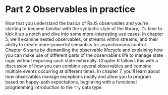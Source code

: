 # Part 2 Observables in practice

Now that you understand the basics of RxJS observables and you're starting to become familiar with the syntactic style of the library, it's time to kick it up a notch and dive into some more-interesting use cases. In chapter 5, we'll examine nested observables, or streams within streams, and their ability to create more-powerful semantics for asynchronous control. Chapter 6 starts by dismantling the observable lifecycle and explaining how you can make use of different parts of the observable's life to manage state logic without exposing such state externally. Chapter 6 follows this with a discussion of how you can combine several observables and combine multiple events occurring at different times. In chapter 7, you'll learn about how observables manage exceptions neatly and allow you to program based on happy-path expectations, beginning with a functional programming introduction to the `Try` data type.